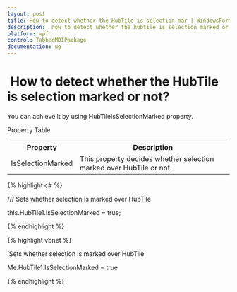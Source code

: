```yaml
---
layout: post
title: How-to-detect-whether-the-HubTile-is-selection-mar | WindowsForms | Syncfusion
description:  how to detect whether the hubtile is selection marked or not?
platform: wpf
control: TabbedMDIPackage
documentation: ug
---
```


#  How to detect whether the HubTile is selection marked or not?

You can achieve it by using HubTileIsSelectionMarked property.

Property Table

<table>
<tr>
<th>
Property</th><th>
Description</th></tr>
<tr>
<td>
IsSelectionMarked</td><td>
This property decides whether selection marked over HubTile or not.</td></tr>
</table>


{% highlight c# %}



/// Sets whether selection is marked over HubTile 

this.HubTile1.IsSelectionMarked = true;

{% endhighlight %}



{% highlight vbnet %}



‘Sets whether selection is marked over HubTile 

Me.HubTile1.IsSelectionMarked = true


{% endhighlight %}


